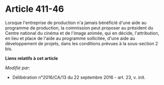 # Article 411-46

Lorsque l'entreprise de production n'a jamais bénéficié d'une aide au  programme de production, la commission peut proposer
au président du  Centre national du cinéma et de l'image animée, qui en décide,  l'attribution, en lieu et place de l'aide au
programme sollicitée, d'une  aide au développement de projets, dans les conditions prévues à la  sous-section 2 bis.

**Liens relatifs à cet article**

_Modifié par_:

  - Délibération n°2016/CA/13 du 22 septembre 2016 - art. 23, v. init.
